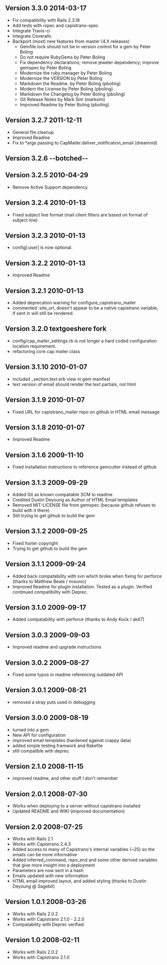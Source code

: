## Version 3.3.0 2014-03-17
* Fix compatibility with Rails 2.3.18
* Add tests with rspec and capistrano-spec
* Integrate Travis-ci
* Integrate Coveralls
* Backport (most) new features from master (4.X releases)
  * Gemfile.lock should not be in version control for a gem by Peter Boling
  * Do not require RubyGems by Peter Boling
  * Fix dependency declarations; remove jeweler dependency; improve gemspec by Peter Boling
  * Modernize the ruby manager by Peter Boling
  * Modernize the VERSION by Peter Boling
  * Markdown the Readme. by Peter Boling (pboling)
  * Modern the License by Peter Boling (pboling)
  * Markdown the Changelog by Peter Boling (pboling)
  * Git Release Notes by Mark Sim (marksim)
  * Improved Readme by Peter Boling (pboling)

## Version 3.2.7 2011-12-11
* General file cleanup
* Improved Readme
* Fix to \*args passing to CapMailer.deliver_notification_email (dreamnid)

## Version 3.2.6 --botched--

## Version 3.2.5 2010-04-29
* Remove Active Support dependency

## Version 3.2.4 2010-01-13
* Fixed subject line format (mail client filters are based on format of subject line)

## Version 3.2.3 2010-01-13
* config[:user] is now optional.

## Version 3.2.2 2010-01-13
* Improved Readme

## Version 3.2.1 2010-01-13
* Added deprecation warning for configure_capistrano_mailer
* commented :site_url, doesn't appear to be a native capistrano variable, if sent in will still be rendered.

## Version 3.2.0 textgoeshere fork
* config/cap_mailer_settings.rb is not longer a hard coded configuration location requirement.
* refactoring core cap mailer class

## Version 3.1.10 2010-01-07
* included \_section.text.erb view in gem manifest
* text version of email should render the text partials, not html

## Version 3.1.9 2010-01-07
* Fixed URL for capistrano_mailer repo on github in HTML email message

## Version 3.1.8 2010-01-07
* Improved Readme

## Version 3.1.6 2009-11-10
* Fixed installation instructions to reference gemcutter instead of github

## Version 3.1.3 2009-09-29
* Added Git as known compatable SCM to readme
* Credited Dustin Deyoung as Author of HTML Email templates
* Removed MIT-LICENSE file from gemspec (because github refuses to build with it there)
* Still trying to get github to build the gem

## Version 3.1.2 2009-09-25
* Fixed footer copyright
* Trying to get github to build the gem

## Version 3.1.1 2009-09-24
* Added back compatability with svn which broke when fixing for perforce (thanks to Matthew Beale / mixonic)
* Improved Readme for plugin installation.  Tested as a plugin.  Verified continued compatibility with Deprec.

## Version 3.1.0 2009-09-17
* Added compatability with perforce (thanks to Andy Kock / ak47)

## Version 3.0.3 2009-09-03
* Improved readme and upgrade instructions

## Version 3.0.2 2009-08-27
* Fixed some typos in readme referencing outdated API

## Version 3.0.1 2009-08-21
* removed a stray puts used in debugging

## Version 3.0.0 2009-08-19
* turned into a gem
* New API for configuration
* improved email templates (hardened against crappy data)
* added simple testing framwork and Rakefile
* still compatible with deprec

## Version 2.1.0 2008-11-15
* improved readme, and other stuff I don't remember

## Version 2.0.1 2008-07-30
* Works when deploying to a server without capistrano installed
* Updated README and WIKI (improved documentation)

## Version 2.0 2008-07-25
* Works with Rails 2.1
* Works with Capistrano 2.4.3
* Added access to many of Capistrano's internal variables (~25) so the emails can be more informative
* Added inferred_command, repo_end and some other derived variables that give more insight into a deployment
* Parameters are now sent in a hash
* Emails updated with new information
* HTML email improved layout, and added styling (thanks to Dustin Deyoung @ Sagebit)

## Version 1.0.1 2008-03-26
* Works with Rails 2.0.2
* Works with Capistrano 2.1.0 - 2.2.0
* Compatability with Deprec verified

## Version 1.0 2008-02-11
* Works with Rails 2.0.2
* Works with Capistrano 2.1.0
